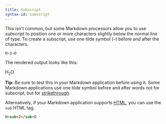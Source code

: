 ```yaml
---
title: Subscript
syntax-id: subscript
---
```


This isn't common, but some Markdown processors allow you to use *subscript* to position one or more characters slightly below the normal line of type. To create a subscript, use one tilde symbol (`~`) before and after the characters.

```text
H~2~O
```

The rendered output looks like this:

H<sub>2</sub>O



<div class="alert alert-success">
  <i class="fas fa-lightbulb"></i> <strong>Tip:</strong> Be sure to test this in your Markdown application before using it. Some Markdown applications use one tilde symbol before and after words not for subscript, but for <a href="/extended-syntax/#strikethrough">strikethrough</a>. 
</div>

Alternatively, if your Markdown application supports [HTML](/basic-syntax/#html), you can use the `sub` HTML tag.

```html
H<sub>2</sub>O
```